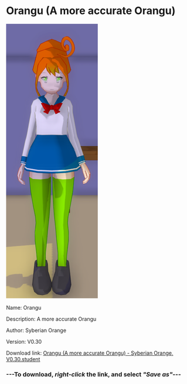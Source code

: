 # Orangu (A more accurate Orangu)

<img src = "https://raw.githubusercontent.com/Arbiter1223/Daigaku-Gurashi-Custom-Students/master/Students/Files/Orangu%20(A%20more%20accurate%20Orangu).png">

Name: Orangu

Description: A more accurate Orangu

Author: Syberian Orange

Version: V0.30

Download link: <a href="https://raw.githubusercontent.com/Arbiter1223/Daigaku-Gurashi-Custom-Students/master/Students/Files/Orangu%20(A%20more%20accurate%20Orangu)%20-%20Syberian%20Orange%2C%20V0.30.student">Orangu (A more accurate Orangu) - Syberian Orange, V0.30.student</a>

### ---**To download, _right-click_ the link, and select _"Save as"_**---
